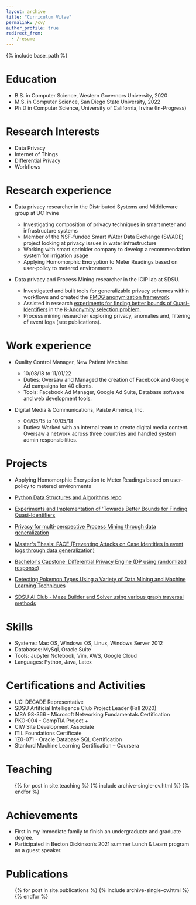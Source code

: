 ```yaml
---
layout: archive
title: "Curriculum Vitae"
permalink: /cv/
author_profile: true
redirect_from:
  - /resume
---
```


{% include base_path %}

Education
======
* B.S. in Computer Science, Western Governors University, 2020 
* M.S. in Computer Science, San Diego State University, 2022 
* Ph.D in Computer Science, University of California, Irvine (In-Progress)

Research Interests
======
* Data Privacy
* Internet of Things
* Differential Privacy
* Workflows

Research experience
======
* Data privacy researcher in the Distributed Systems and Middleware group at UC Irvine
  * Investigating composition of privacy techniques in smart meter and infrastructure systems
  * Member of the NSF-funded Smart WAter Data Exchange (SWADE) project looking at privacy issues in water infrastructure
  * Working with smart sprinkler company to develop a recommendation system for irrigation usage
  * Applying Homomorphic Encryption to Meter Readings based on user-policy to metered environments
  
* Data privacy and Process Mining researcher in the ICIP lab at SDSU.
  * Investigated and built tools for generalizable privacy schemes within workflows and created the [PMDG anonymization framework](https://https://github.com/Ryanhilde/PMDG_Framework).
  * Assisted in research [experiments for finding better bounds of Quasi-Identifiers](https://github.com/Ryanhilde/min_set_cover) in the [K-Anonymity selection problem](https://arxiv.org/abs/2211.13882).
  * Process mining researcher exploring privacy, anomalies and, filtering of event logs (see publications).

Work experience
======
* Quality Control Manager, New Patient Machine
  * 10/08/18 to 11/01/22
  * Duties: Oversaw and Managed the creation of Facebook and Google Ad campaigns for 40 clients.
  * Tools: Facebook Ad Manager, Google Ad Suite, Database software and web development tools.

* Digital Media & Communications, Paiste America, Inc.
  * 04/05/15 to 10/05/18
  * Duties:  Worked with an internal team to create digital media content. Oversaw a network across three countries and handled system admin responsibilities.
  
Projects
======
* Applying Homomorphic Encryption to Meter Readings based on user-policy to metered environments

* [Python Data Structures and Algorithms repo](https://github.com/Ryanhilde/DS_and_Algs)

* [Experiments and Implementation of 'Towards Better Bounds for Finding Quasi-Identifiers](https://github.com/Ryanhilde/min_set_cover/tree/main)

* [Privacy for multi-perspective Process Mining through data generalization](https://github.com/Ryanhilde/PMDG_Framework)

* [Master's Thesis: PACE (Preventing Attacks on Case Identities in event logs through data generalization)](https://github.com/Ryanhilde/PACE_Framework)

* [Bachelor's Capstone: Differential Privacy Engine (DP using randomized response)](https://github.com/Ryanhilde/WGU-C964-Capstone)

* [Detecting Pokemon Types Using a Variety of Data Mining and Machine Learning Techniques](https://github.com/Ryanhilde/sdsu_data_mining_project)

* [SDSU AI Club - Maze Builder and Solver using various graph traversal methods](https://github.com/Ryanhilde/AI_Club_Maze_Builder)


Skills
======
* Systems: Mac OS, Windows OS, Linux, Windows Server 2012
* Databases: MySql, Oracle Suite
* Tools: Jupyter Notebook, Vim, AWS, Google Cloud
* Languages: Python, Java, Latex


  
Certifications and Activities
======
* UCI DECADE Representative 
* SDSU Artificial Intelligence Club Project Leader (Fall 2020)
* MSA 98-366 - Microsoft Networking Fundamentals Certification
* PKO-004 - CompTIA Project +
* CIW Site Development Associate
* ITIL Foundations Certificate
* 1Z0-071 - Oracle Database SQL Certification
* Stanford Machine Learning Certification – Coursera
  
Teaching
======
  <ul>{% for post in site.teaching %}
    {% include archive-single-cv.html %}
  {% endfor %}</ul>
  
Achievements
======
* First in my immediate family to finish an undergraduate and graduate degree. 
* Participated in Becton Dickinson’s 2021 summer Lunch & Learn program as a guest speaker.

Publications
======
  <ul>{% for post in site.publications %}
    {% include archive-single-cv.html %}
  {% endfor %}</ul>
